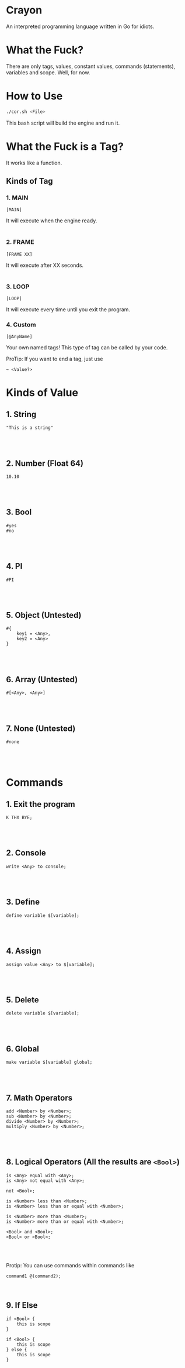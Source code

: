 # Crayon
An interpreted programming language written in Go for idiots.

# What the Fuck?
There are only tags, values, constant values, commands (statements), variables and scope. Well, for now.

# How to Use
```sh
./cor.sh <File>
```
This bash script will build the engine and run it.

# What the Fuck is a Tag?
It works like a function.

## Kinds of Tag
### 1. MAIN
```
[MAIN]
```
It will execute when the engine ready.
<br />
<br />

### 2. FRAME
```
[FRAME XX]
```
It will execute after XX seconds.
<br />
<br />

### 3. LOOP
```
[LOOP]
```
It will execute every time until you exit the program.

### 4. Custom
```
[@AnyName]
```
Your own named tags! This type of tag can be called by your code.

ProTip: If you want to end a tag, just use
```
~ <Value?>
```

# Kinds of Value
## 1. String
```
"This is a string"
```
<br />
<br />

## 2. Number (Float 64)
```
10.10
```
<br />
<br />

## 3. Bool
```
#yes
#no
```
<br />
<br />

## 4. PI
```
#PI
```
<br />
<br />

## 5. Object (Untested)
```
#{
    key1 = <Any>,
    key2 = <Any>
}
```
<br />
<br />

## 6. Array (Untested)
```
#[<Any>, <Any>]
```
<br />
<br />

## 7. None (Untested)
```
#none
```
<br />
<br />


# Commands
## 1. Exit the program
```
K THX BYE;
```
<br />
<br />

## 2. Console
```
write <Any> to console;
```
<br />
<br />

## 3. Define
```
define variable $[variable];
```
<br />
<br />

## 4. Assign
```
assign value <Any> to $[variable];
```
<br />
<br />

## 5. Delete 
```
delete variable $[variable];
```
<br />
<br />

## 6. Global 
```
make variable $[variable] global;
```
<br />
<br />

## 7. Math Operators
```
add <Number> by <Number>;
sub <Number> by <Number>;
divide <Number> by <Number>;
multiply <Number> by <Number>;
```
<br />
<br />

## 8. Logical Operators (All the results are `<Bool>`)
```
is <Any> equal with <Any>;
is <Any> not equal with <Any>;

not <Bool>;

is <Number> less than <Number>;
is <Number> less than or equal with <Number>;

is <Number> more than <Number>;
is <Number> more than or equal with <Number>;

<Bool> and <Bool>;
<Bool> or <Bool>;
```
<br />
<br />

Protip: You can use commands within commands like
```
command1 @(command2);
```
<br />

## 9. If Else
```
if <Bool> {
    this is scope
}

if <Bool> {
    this is scope
} else {
    this is scope
}
```
<br />
<br />